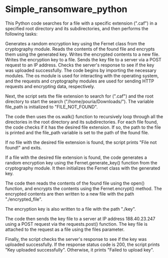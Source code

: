 # Simple_ransomware_python

This Python code searches for a file with a specific extension (".caf") in a specified root directory and its subdirectories, and then performs the following tasks:

Generates a random encryption key using the Fernet class from the cryptography module.
Reads the contents of the found file and encrypts them using the generated key.
Writes the encrypted contents to a new file.
Writes the encryption key to a file.
Sends the key file to a server via a POST request to an IP address.
Checks the server's response to see if the key was uploaded successfully.
The code begins by importing the necessary modules. The os module is used for interacting with the operating system, and the requests and cryptography modules are used for sending HTTP requests and encrypting data, respectively.

Next, the script sets the file extension to search for (".caf") and the root directory to start the search ("/home/pouria/Downloads/"). The variable file_path is initialized to "FILE_NOT_FOUND".

The code then uses the os.walk() function to recursively loop through all the directories in the root directory and its subdirectories. For each file found, the code checks if it has the desired file extension. If so, the path to the file is printed and the file_path variable is set to the path of the found file.

If no file with the desired file extension is found, the script prints "File not found!" and exits.

If a file with the desired file extension is found, the code generates a random encryption key using the Fernet.generate_key() function from the cryptography module. It then initializes the Fernet class with the generated key.

The code then reads the contents of the found file using the open() function, and encrypts the contents using the Fernet.encrypt() method. The encrypted contents are then written to a new file with the path "./encrypted_file".

The encryption key is also written to a file with the path "./key".

The code then sends the key file to a server at IP address 188.40.23.247 using a POST request via the requests.post() function. The key file is attached to the request as a file using the files parameter.

Finally, the script checks the server's response to see if the key was uploaded successfully. If the response status code is 200, the script prints "Key uploaded successfully". Otherwise, it prints "Failed to upload key".
